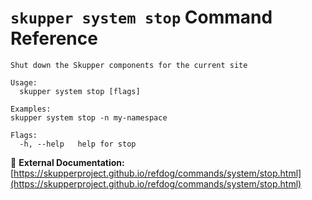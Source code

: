 # `skupper system stop` Command Reference

```
Shut down the Skupper components for the current site

Usage:
  skupper system stop [flags]

Examples:
skupper system stop -n my-namespace

Flags:
  -h, --help   help for stop
```

🔗 **External Documentation:** [https://skupperproject.github.io/refdog/commands/system/stop.html](https://skupperproject.github.io/refdog/commands/system/stop.html)

